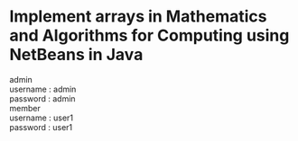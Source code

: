 # Implement arrays in Mathematics and Algorithms for Computing using NetBeans in Java

admin\
username : admin\
password : admin\
member\
username : user1\
password : user1
